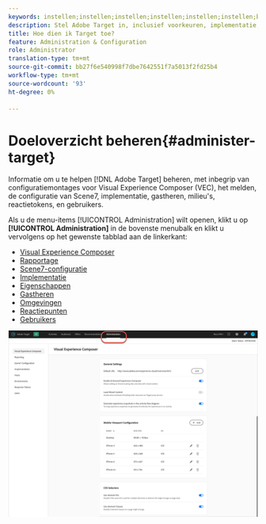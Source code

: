 ```yaml
---
keywords: instellen;instellen;instellen;instellen;instellen;instellen;beheer
description: Stel Adobe Target in, inclusief voorkeuren, implementatie, gebruikersbeheer, eigenschappen, Scene7-configuratie, hostbeheer en reactietokens.
title: Hoe dien ik Target toe?
feature: Administration & Configuration
role: Administrator
translation-type: tm+mt
source-git-commit: bb27f6e540998f7dbe7642551f7a5013f2fd25b4
workflow-type: tm+mt
source-wordcount: '93'
ht-degree: 0%

---
```



# Doeloverzicht beheren{#administer-target}

Informatie om u te helpen [!DNL Adobe Target] beheren, met inbegrip van configuratiemontages voor Visual Experience Composer (VEC), het melden, de configuratie van Scene7, implementatie, gastheren, milieu&#39;s, reactietokens, en gebruikers.

Als u de menu-items [!UICONTROL Administration] wilt openen, klikt u op **[!UICONTROL Administration]** in de bovenste menubalk en klikt u vervolgens op het gewenste tabblad aan de linkerkant:

* [Visual Experience Composer](/help/administrating-target/visual-experience-composer-set-up.md)
* [Rapportage](/help/administrating-target/reporting.md)
* [Scene7-configuratie](/help/administrating-target/scene7-settings.md)
* [Implementatie](/help/c-implementing-target/implementing-target.md)
* [Eigenschappen](/help/administrating-target/c-user-management/property-channel/property-channel.md)
* [Gastheren](/help/administrating-target/hosts.md)
* [Omgevingen](/help/administrating-target/environments.md)
* [Reactiepunten](/help/administrating-target/response-tokens.md)
* [Gebruikers](/help/administrating-target/c-user-management/user-management.md)

![Menu Adobe Target-beheer](/help/administrating-target/assets/administration.png)